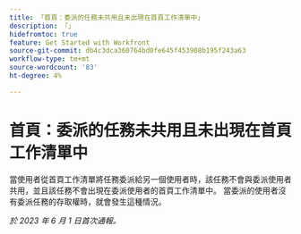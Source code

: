 ```yaml
---
title: 「首頁：委派的任務未共用且未出現在首頁工作清單中」
description: 「」
hidefromtoc: true
feature: Get Started with Workfront
source-git-commit: db4c3dca360764bd0fe645f453908b195f243a63
workflow-type: tm+mt
source-wordcount: '83'
ht-degree: 4%

---
```



# 首頁：委派的任務未共用且未出現在首頁工作清單中

當使用者從首頁工作清單將任務委派給另一個使用者時，該任務不會與委派使用者共用，並且該任務不會出現在委派使用者的首頁工作清單中。 當委派的使用者沒有委派任務的存取權時，就會發生這種情況。

_於 2023 年 6 月 1 日首次通報。_
